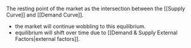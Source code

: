 The resting point of the market as the intersection between the [[Supply Curve]] and [[Demand Curve]].
- the market will continue wobbling to this equilibrium.
- equilibrium will shift over time due to [[Demand & Supply External Factors|external factors]].